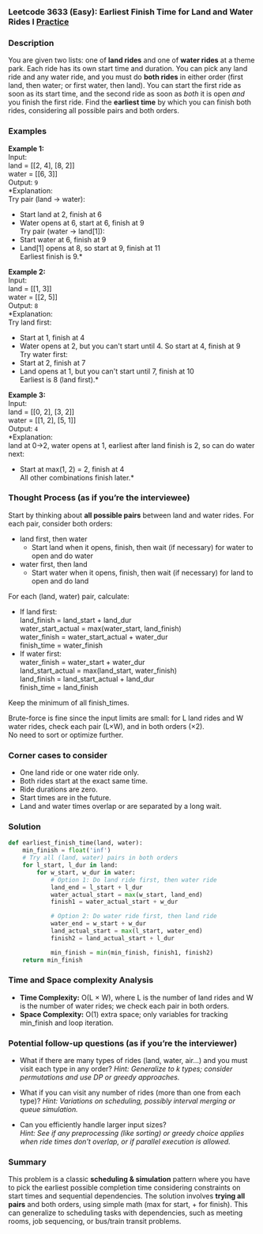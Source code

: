 ### Leetcode 3633 (Easy): Earliest Finish Time for Land and Water Rides I [Practice](https://leetcode.com/problems/earliest-finish-time-for-land-and-water-rides-i)

### Description  
You are given two lists: one of **land rides** and one of **water rides** at a theme park. Each ride has its own start time and duration. You can pick any land ride and any water ride, and you must do **both rides** in either order (first land, then water; or first water, then land). You can start the first ride as soon as its start time, and the second ride as soon as *both* it is open *and* you finish the first ride. Find the **earliest time** by which you can finish both rides, considering all possible pairs and both orders.

### Examples  

**Example 1:**  
Input:  
land = [[2, 4], [8, 2]]  
water = [[6, 3]]  
Output: `9`  
*Explanation:  
Try pair (land → water):  
- Start land at 2, finish at 6  
- Water opens at 6, start at 6, finish at 9  
Try pair (water → land[1]):  
- Start water at 6, finish at 9  
- Land[1] opens at 8, so start at 9, finish at 11  
Earliest finish is 9.*

**Example 2:**  
Input:  
land = [[1, 3]]  
water = [[2, 5]]  
Output: `8`  
*Explanation:  
Try land first:  
- Start at 1, finish at 4  
- Water opens at 2, but you can't start until 4. So start at 4, finish at 9  
Try water first:  
- Start at 2, finish at 7  
- Land opens at 1, but you can't start until 7, finish at 10  
Earliest is 8 (land first).*

**Example 3:**  
Input:  
land = [[0, 2], [3, 2]]  
water = [[1, 2], [5, 1]]  
Output: `4`  
*Explanation:  
land at 0→2, water opens at 1, earliest after land finish is 2, so can do water next:  
- Start at max(1, 2) = 2, finish at 4  
All other combinations finish later.*

### Thought Process (as if you’re the interviewee)  
Start by thinking about **all possible pairs** between land and water rides. For each pair, consider both orders:

- land first, then water
    - Start land when it opens, finish, then wait (if necessary) for water to open and do water
- water first, then land
    - Start water when it opens, finish, then wait (if necessary) for land to open and do land

For each (land, water) pair, calculate:
- If land first:  
   land_finish = land_start + land_dur  
   water_start_actual = max(water_start, land_finish)  
   water_finish = water_start_actual + water_dur  
   finish_time = water_finish
- If water first:  
   water_finish = water_start + water_dur  
   land_start_actual = max(land_start, water_finish)  
   land_finish = land_start_actual + land_dur  
   finish_time = land_finish

Keep the minimum of all finish_times.

Brute-force is fine since the input limits are small: for L land rides and W water rides, check each pair (L×W), and in both orders (×2).  
No need to sort or optimize further.

### Corner cases to consider  
- One land ride or one water ride only.
- Both rides start at the exact same time.
- Ride durations are zero.
- Start times are in the future.
- Land and water times overlap or are separated by a long wait.

### Solution

```python
def earliest_finish_time(land, water):
    min_finish = float('inf')
    # Try all (land, water) pairs in both orders
    for l_start, l_dur in land:
        for w_start, w_dur in water:
            # Option 1: Do land ride first, then water ride
            land_end = l_start + l_dur
            water_actual_start = max(w_start, land_end)
            finish1 = water_actual_start + w_dur

            # Option 2: Do water ride first, then land ride
            water_end = w_start + w_dur
            land_actual_start = max(l_start, water_end)
            finish2 = land_actual_start + l_dur

            min_finish = min(min_finish, finish1, finish2)
    return min_finish
```

### Time and Space complexity Analysis  

- **Time Complexity:** O(L × W), where L is the number of land rides and W is the number of water rides; we check each pair in both orders.
- **Space Complexity:** O(1) extra space; only variables for tracking min_finish and loop iteration.

### Potential follow-up questions (as if you’re the interviewer)  

- What if there are many types of rides (land, water, air...) and you must visit each type in any order?
  *Hint: Generalize to k types; consider permutations and use DP or greedy approaches.*

- What if you can visit any number of rides (more than one from each type)?
  *Hint: Variations on scheduling, possibly interval merging or queue simulation.*

- Can you efficiently handle larger input sizes?  
  *Hint: See if any preprocessing (like sorting) or greedy choice applies when ride times don't overlap, or if parallel execution is allowed.*

### Summary
This problem is a classic **scheduling & simulation** pattern where you have to pick the earliest possible completion time considering constraints on start times and sequential dependencies. The solution involves **trying all pairs** and both orders, using simple math (max for start, + for finish). This can generalize to scheduling tasks with dependencies, such as meeting rooms, job sequencing, or bus/train transit problems.